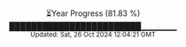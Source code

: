 <p align="center">
⏳Year Progress (81.83 %)<br>
████████████████████████▁▁▁▁▁▁ <br>
<sub>Updated: Sat, 26 Oct 2024 12:04:21 GMT</sub>
</p>

